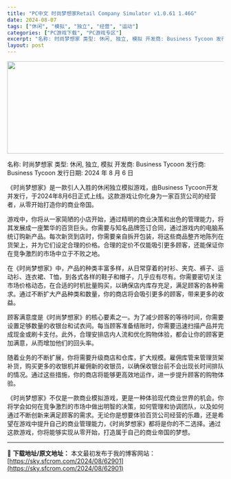 ```yaml
---
title: "PC中文 时尚梦想家Retail Company Simulator v1.0.61 1.46G"
date: 2024-08-07
tags: ["休闲", "模拟", "独立", "经营", "运动"]
categories: ["PC游戏下载", "PC游戏专区"]
excerpt: "名称: 时尚梦想家 类型: 休闲, 独立, 模拟 开发商: Business Tycoon 发行商: Business Tycoon 发行日期: 2024 年 8 月 6 日 《时尚梦想家》是一款引人入胜的休闲独立模拟游戏，由Business Tycoon开发并发行，于2024年8月6日正式上线。这&hellip;"
layout: post
---
```


<img class="aligncenter size-full wp-image-62902" src="https://sky.sfcrom.com/wp-content/uploads/2024/08/2024080703425929.webp" alt="" width="660" height="215" />

名称: 时尚梦想家
类型: 休闲, 独立, 模拟
开发商: Business Tycoon
发行商: Business Tycoon
发行日期: 2024 年 8 月 6 日

《时尚梦想家》是一款引人入胜的休闲独立模拟游戏，由Business Tycoon开发并发行，于2024年8月6日正式上线。这款游戏让你化身为一家百货公司的经营者，从零开始打造你的商业帝国。

游戏中，你将从一家简陋的小店开始，通过精明的商业决策和出色的管理能力，将其发展成一座繁华的百货巨头。你需要与知名品牌签订合同，通过游戏内的电脑系统订购新产品。每次新货到店时，你需要亲自拆开包装，将这些商品整齐地陈列在货架上，并为它们设定合理的价格。合理的定价不仅能吸引更多顾客，还能保证你在竞争激烈的市场中立于不败之地。

在《时尚梦想家》中，产品的种类丰富多样，从日常穿着的衬衫、夹克、裤子、运动衫、连衣裙、T恤，到各式各样的鞋子和帽子，几乎应有尽有。你需要密切关注市场价格动态，在合适的时机批量购买，以确保店内库存充足，满足顾客的各种需求。通过不断扩大产品种类和数量，你的商店将会吸引更多的顾客，带来更多的收益。

顾客满意度是《时尚梦想家》的核心要素之一。为了减少顾客的等待时间，你需要设置足够数量的收银台和试衣间。每当顾客准备结账时，你需要迅速扫描产品并完成现金或刷卡支付。此外，合理安排店内人流和优化购物体验，都会让你的顾客更加满意，从而增加他们的回头率。

随着业务的不断扩展，你将需要升级商店和仓库，扩大规模。雇佣库管来管理货架补货，购买更多的收银机并雇佣新的收银员，以确保收银台前不会出现长时间排队的情况。通过这些措施，你的商店将能够更高效地运作，进一步提升顾客的购物体验。

《时尚梦想家》不仅是一款商业模拟游戏，更是一种体验现代商业世界的机会。你将学会如何在竞争激烈的市场中做出明智的决策，如何管理和协调团队，以及如何通过不断创新来满足顾客的需求。无论你是想要体验百货公司经营的乐趣，还是希望在游戏中提升自己的商业管理能力，《时尚梦想家》都将是你的不二选择。通过这款游戏，你将能够实现从零开始，打造属于自己的商业帝国的梦想。

---
📖 **下载地址/原文地址：** 本文最初发布于我的博客网站：[https://sky.sfcrom.com/2024/08/62901](https://sky.sfcrom.com/2024/08/62901)
